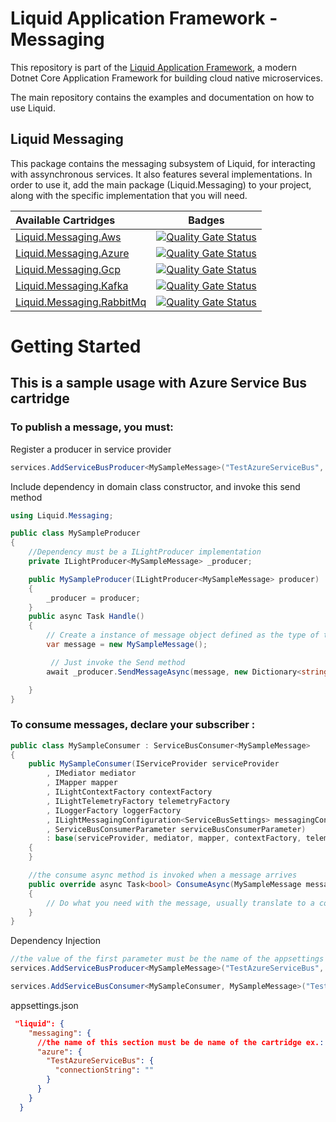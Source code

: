 Liquid Application Framework - Messaging
========================================

This repository is part of the [Liquid Application Framework](https://github.com/Avanade/Liquid-Application-Framework), a modern Dotnet Core Application Framework for building cloud native microservices.

The main repository contains the examples and documentation on how to use Liquid.

Liquid Messaging
----------------

This package contains the messaging subsystem of Liquid, for interacting with assynchronous services. It also features several implementations. In order to use it, add the main package (Liquid.Messaging) to your project, along with the specific implementation that you will need.

|Available Cartridges|Badges|
|:--|--|
|[Liquid.Messaging.Aws](https://github.com/Avanade/Liquid.Messaging/tree/main/src/Liquid.Messaging.Aws)|[![Quality Gate Status](https://sonarcloud.io/api/project_badges/measure?project=Avanade_Liquid.Messaging.Aws&metric=alert_status)](https://sonarcloud.io/dashboard?id=Avanade_Liquid.Messaging.Aws)|
|[Liquid.Messaging.Azure](https://github.com/Avanade/Liquid.Messaging/tree/main/src/Liquid.Messaging.Azure)|[![Quality Gate Status](https://sonarcloud.io/api/project_badges/measure?project=Avanade_Liquid.Messaging.Azure&metric=alert_status)](https://sonarcloud.io/dashboard?id=Avanade_Liquid.Messaging.Azure)|
|[Liquid.Messaging.Gcp](https://github.com/Avanade/Liquid.Messaging/tree/main/src/Liquid.Messaging.Gcp)|[![Quality Gate Status](https://sonarcloud.io/api/project_badges/measure?project=Avanade_Liquid.Messaging.Gcp&metric=alert_status)](https://sonarcloud.io/dashboard?id=Avanade_Liquid.Messaging.Gcp)|
|[Liquid.Messaging.Kafka](https://github.com/Avanade/Liquid.Messaging/tree/main/src/Liquid.Messaging.Kafka)|[![Quality Gate Status](https://sonarcloud.io/api/project_badges/measure?project=Avanade_Liquid.Messaging.Kafka&metric=alert_status)](https://sonarcloud.io/dashboard?id=Avanade_Liquid.Messaging.Kafka)|
|[Liquid.Messaging.RabbitMq](https://github.com/Avanade/Liquid.Messaging/tree/main/src/Liquid.Messaging.RabbitMq)|[![Quality Gate Status](https://sonarcloud.io/api/project_badges/measure?project=Avanade_Liquid.Messaging.RabbitMq&metric=alert_status)](https://sonarcloud.io/dashboard?id=Avanade_Liquid.Messaging.RabbitMq)|


# Getting Started
## This is a sample usage with Azure Service Bus cartridge

### To publish a message, you must:

Register a producer in service provider

```C#
services.AddServiceBusProducer<MySampleMessage>("TestAzureServiceBus", "TestMessageTopic", false);
```

Include dependency in domain class constructor, and invoke this send method
```C#
using Liquid.Messaging;
```

```C#
public class MySampleProducer 
{
    //Dependency must be a ILightProducer implementation 
    private ILightProducer<MySampleMessage> _producer;

    public MySampleProducer(ILightProducer<MySampleMessage> producer)
    {
        _producer = producer;
    }
    public async Task Handle()
    {
        // Create a instance of message object defined as the type of the producer
        var message = new MySampleMessage();

         // Just invoke the Send method
        await _producer.SendMessageAsync(message, new Dictionary<string, object> { { "headerTest", "value" } });

    }
}
```
### To consume messages, declare your subscriber :

```C#
public class MySampleConsumer : ServiceBusConsumer<MySampleMessage>
{
    public MySampleConsumer(IServiceProvider serviceProvider
        , IMediator mediator
        , IMapper mapper
        , ILightContextFactory contextFactory
        , ILightTelemetryFactory telemetryFactory
        , ILoggerFactory loggerFactory
        , ILightMessagingConfiguration<ServiceBusSettings> messagingConfiguration
        , ServiceBusConsumerParameter serviceBusConsumerParameter) 
        : base(serviceProvider, mediator, mapper, contextFactory, telemetryFactory, loggerFactory, messagingConfiguration, serviceBusConsumerParameter)
    {
    }

    //the consume async method is invoked when a message arrives
    public override async Task<bool> ConsumeAsync(MySampleMessage message, IDictionary<string, object> headers, CancellationToken cancellationToken)
    {
        // Do what you need with the message, usually translate to a command and send it to the Mediator Service
    }
}
```
Dependency Injection
```C#
//the value of the first parameter must be the name of the appsettings section where the connectionstring of this producer / consumer is defined.
services.AddServiceBusProducer<MySampleMessage>("TestAzureServiceBus", "TestMessageTopic", false);

services.AddServiceBusConsumer<MySampleConsumer, MySampleMessage>("TestAzureServiceBus", "TestMessageTopic", "TestMessageSubscription");
```
appsettings.json
```Json
 "liquid": {
    "messaging": {
      //the name of this section must be de name of the cartridge ex.: kafka, azure, aws, etc
      "azure": {
        "TestAzureServiceBus": {
          "connectionString": ""
        }
      }
    }
  }
```